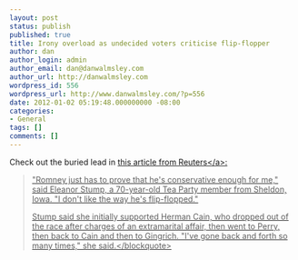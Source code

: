 ```yaml
---
layout: post
status: publish
published: true
title: Irony overload as undecided voters criticise flip-flopper
author: dan
author_login: admin
author_email: dan@danwalmsley.com
author_url: http://danwalmsley.com
wordpress_id: 556
wordpress_url: http://www.danwalmsley.com/?p=556
date: 2012-01-02 05:19:48.000000000 -08:00
categories:
- General
tags: []
comments: []
---
```

Check out the buried lead in <a href="http:&#47;&#47;www.reuters.com&#47;article&#47;2012&#47;01&#47;02&#47;us-usa-campaign-idUSTRE7BT14220120102">this article from Reuters<&#47;a>:
<blockquote>"Romney just has to prove that he's conservative enough for me," said Eleanor Stump, a 70-year-old Tea Party member from Sheldon, Iowa. "I don't like the way he's flip-flopped."

Stump said she initially supported Herman Cain, who dropped out of the race after charges of an extramarital affair, then went to Perry, then back to Cain and then to Gingrich. "I've gone back and forth so many times," she said.<&#47;blockquote>
